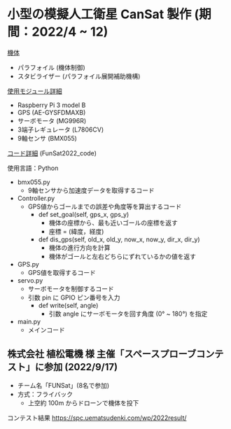 # 小型の模擬人工衛星 CanSat 製作 (期間：2022/4 ~ 12)

<ins>機体</ins>
+ パラフォイル (機体制御)
+ スタビライザー (パラフォイル展開補助機構)

<ins>使用モジュール詳細</ins>
+ Raspberry Pi 3 model B
+ GPS (AE-GYSFDMAXB)
+ サーボモータ (MG996R)
+ 3端子レギュレータ (L7806CV)
+ 9軸センサ (BMX055)

<ins>コード詳細</ins> (FunSat2022_code)

使用言語：Python
+ bmx055.py
  + 9軸センサから加速度データを取得するコード
+ Controller.py
  + GPS値からゴールまでの誤差や角度等を算出するコード
    + def set_goal(self, gps_x, gps_y)
      + 機体の座標から、最も近いゴールの座標を返す
      + 座標 = (緯度，経度)
    + def dis_gps(self, old_x, old_y, now_x, now_y, dir_x, dir_y)
      + 機体の進行方向を計算
      + 機体がゴールと左右どちらにずれているかの値を返す
+ GPS.py
  + GPS値を取得するコード
+ servo.py
  + サーボモータを制御するコード
  + 引数 pin に GPIO ピン番号を入力
    + def write(self, angle)
      + 引数 angle にサーボモータを回す角度 (0° ~ 180°) を指定
+ main.py
  + メインコード

## 株式会社 植松電機 様 主催「スペースプローブコンテスト」に参加 (2022/9/17)

+ チーム名「FUNSat」(8名で参加)
+ 方式：フライバック
  + 上空約 100m からドローンで機体を投下

コンテスト結果 https://spc.uematsudenki.com/wp/2022result/
